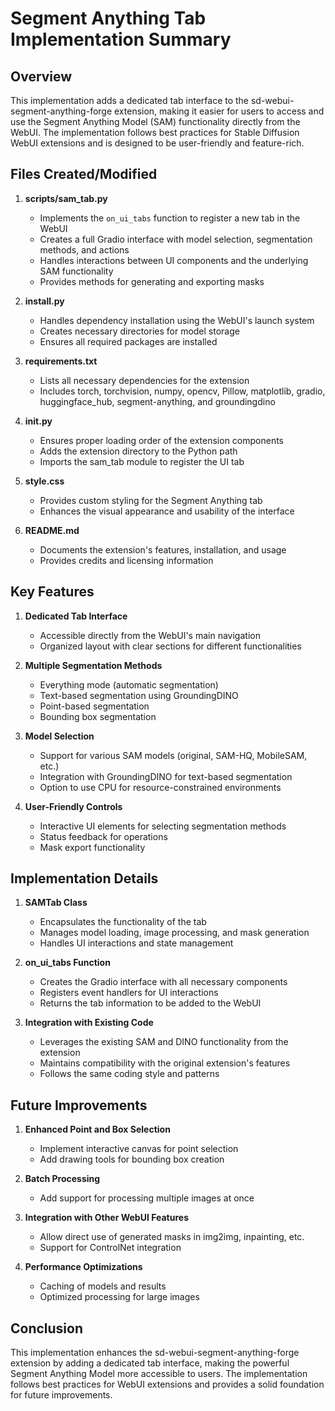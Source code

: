 # Segment Anything Tab Implementation Summary

## Overview

This implementation adds a dedicated tab interface to the sd-webui-segment-anything-forge extension, making it easier for users to access and use the Segment Anything Model (SAM) functionality directly from the WebUI. The implementation follows best practices for Stable Diffusion WebUI extensions and is designed to be user-friendly and feature-rich.

## Files Created/Modified

1. **scripts/sam_tab.py**
   - Implements the `on_ui_tabs` function to register a new tab in the WebUI
   - Creates a full Gradio interface with model selection, segmentation methods, and actions
   - Handles interactions between UI components and the underlying SAM functionality
   - Provides methods for generating and exporting masks

2. **install.py**
   - Handles dependency installation using the WebUI's launch system
   - Creates necessary directories for model storage
   - Ensures all required packages are installed

3. **requirements.txt**
   - Lists all necessary dependencies for the extension
   - Includes torch, torchvision, numpy, opencv, Pillow, matplotlib, gradio, huggingface_hub, segment-anything, and groundingdino

4. **__init__.py**
   - Ensures proper loading order of the extension components
   - Adds the extension directory to the Python path
   - Imports the sam_tab module to register the UI tab

5. **style.css**
   - Provides custom styling for the Segment Anything tab
   - Enhances the visual appearance and usability of the interface

6. **README.md**
   - Documents the extension's features, installation, and usage
   - Provides credits and licensing information

## Key Features

1. **Dedicated Tab Interface**
   - Accessible directly from the WebUI's main navigation
   - Organized layout with clear sections for different functionalities

2. **Multiple Segmentation Methods**
   - Everything mode (automatic segmentation)
   - Text-based segmentation using GroundingDINO
   - Point-based segmentation
   - Bounding box segmentation

3. **Model Selection**
   - Support for various SAM models (original, SAM-HQ, MobileSAM, etc.)
   - Integration with GroundingDINO for text-based segmentation
   - Option to use CPU for resource-constrained environments

4. **User-Friendly Controls**
   - Interactive UI elements for selecting segmentation methods
   - Status feedback for operations
   - Mask export functionality

## Implementation Details

1. **SAMTab Class**
   - Encapsulates the functionality of the tab
   - Manages model loading, image processing, and mask generation
   - Handles UI interactions and state management

2. **on_ui_tabs Function**
   - Creates the Gradio interface with all necessary components
   - Registers event handlers for UI interactions
   - Returns the tab information to be added to the WebUI

3. **Integration with Existing Code**
   - Leverages the existing SAM and DINO functionality from the extension
   - Maintains compatibility with the original extension's features
   - Follows the same coding style and patterns

## Future Improvements

1. **Enhanced Point and Box Selection**
   - Implement interactive canvas for point selection
   - Add drawing tools for bounding box creation

2. **Batch Processing**
   - Add support for processing multiple images at once

3. **Integration with Other WebUI Features**
   - Allow direct use of generated masks in img2img, inpainting, etc.
   - Support for ControlNet integration

4. **Performance Optimizations**
   - Caching of models and results
   - Optimized processing for large images

## Conclusion

This implementation enhances the sd-webui-segment-anything-forge extension by adding a dedicated tab interface, making the powerful Segment Anything Model more accessible to users. The implementation follows best practices for WebUI extensions and provides a solid foundation for future improvements.